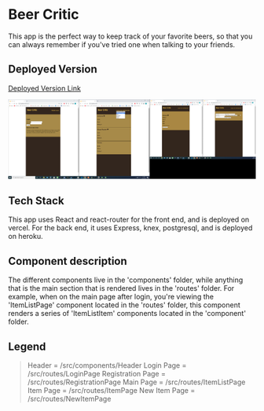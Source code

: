 Beer Critic
===========

This app is the perfect way to keep track of your favorite beers, so that you can always remember if you've tried one when talking to your friends.

Deployed Version
----------------

[Deployed Version Link](https://beer-critic-client.vercel.app/login)

![alt text](/public/beer_critic_screenshot.png "Beer Critic Screenshot")

Tech Stack
----------

This app uses React and react-router for the front end, and is deployed on vercel.
For the back end, it uses Express, knex, postgresql, and is deployed on heroku.

Component description
---------------------

The different components live in the 'components' folder, while anything that is the main section that is rendered lives in the 'routes' folder.  For example, when on the main page after login, you're viewing the 'ItemListPage' component located in the 'routes' folder, this component renders a series of 'ItemListItem' components located in the 'component' folder.

Legend
------

> Header =  /src/components/Header
> Login Page = /src/routes/LoginPage
> Registration Page = /src/routes/RegistrationPage
> Main Page = /src/routes/ItemListPage
> Item Page = /src/routes/ItemPage
> New Item Page = /src/routes/NewItemPage
